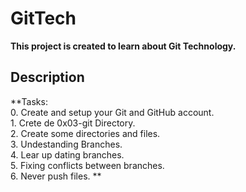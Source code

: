 # GitTech

**This project is created to learn about Git Technology.**

## Description

**Tasks:  
	0. Create and setup your Git and GitHub account.  
	1. Crete de 0x03-git Directory.  
	2. Create some directories and files.  
	3. Undestanding Branches.  
	4. Lear up dating branches.  
	5. Fixing conflicts between branches.  
	6. Never push files.  **
